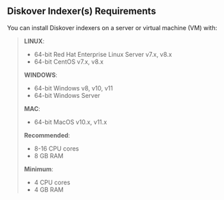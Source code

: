 ## Diskover Indexer(s) Requirements

You can install Diskover indexers on a server or virtual machine (VM) with:

>**LINUX**:
>- 64-bit Red Hat Enterprise Linux Server v7.x, v8.x
>- 64-bit CentOS v7.x, v8.x
>
>**WINDOWS**:
>- 64-bit Windows v8, v10, v11
>- 64-bit Windows Server
>
>**MAC**:
>- 64-bit MacOS v10.x, v11.x
>
>**Recommended**:
>- 8-16 CPU cores
>- 8 GB RAM
>
>**Minimum**:
>- 4 CPU cores
>- 4 GB RAM

